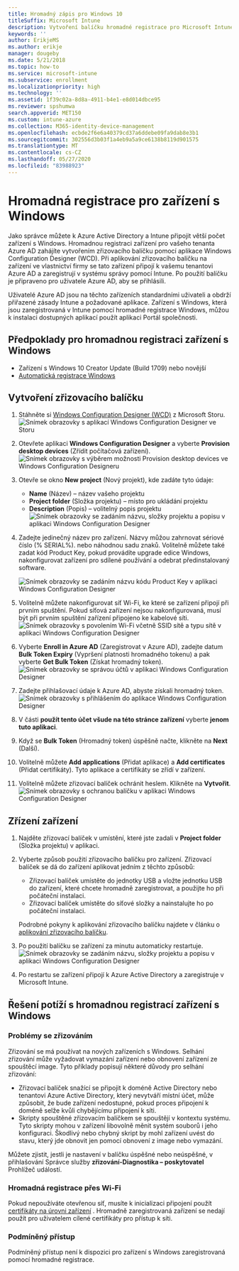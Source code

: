 ```yaml
---
title: Hromadný zápis pro Windows 10
titleSuffix: Microsoft Intune
description: Vytvoření balíčku hromadné registrace pro Microsoft Intune
keywords: ''
author: ErikjeMS
ms.author: erikje
manager: dougeby
ms.date: 5/21/2018
ms.topic: how-to
ms.service: microsoft-intune
ms.subservice: enrollment
ms.localizationpriority: high
ms.technology: ''
ms.assetid: 1f39c02a-8d8a-4911-b4e1-e8d014dbce95
ms.reviewer: spshumwa
search.appverid: MET150
ms.custom: intune-azure
ms.collection: M365-identity-device-management
ms.openlocfilehash: ecbde2f6e6a40379cd37a6ddebe09fa9dab8e3b1
ms.sourcegitcommit: 302556d3b03f1a4eb9a5a9ce6138b8119d901575
ms.translationtype: MT
ms.contentlocale: cs-CZ
ms.lasthandoff: 05/27/2020
ms.locfileid: "83988923"
---
```

# <a name="bulk-enrollment-for-windows-devices"></a>Hromadná registrace pro zařízení s Windows

Jako správce můžete k Azure Active Directory a Intune připojit větší počet zařízení s Windows. Hromadnou registraci zařízení pro vašeho tenanta Azure AD zahájíte vytvořením zřizovacího balíčku pomocí aplikace Windows Configuration Designer (WCD). Při aplikování zřizovacího balíčku na zařízení ve vlastnictví firmy se tato zařízení připojí k vašemu tenantovi Azure AD a zaregistrují v systému správy pomocí Intune. Po použití balíčku je připraveno pro uživatele Azure AD, aby se přihlásili.

Uživatelé Azure AD jsou na těchto zařízeních standardními uživateli a obdrží přiřazené zásady Intune a požadované aplikace. Zařízení s Windows, která jsou zaregistrovaná v Intune pomocí hromadné registrace Windows, můžou k instalaci dostupných aplikací použít aplikaci Portál společnosti. 

## <a name="prerequisites-for-windows-devices-bulk-enrollment"></a>Předpoklady pro hromadnou registraci zařízení s Windows

- Zařízení s Windows 10 Creator Update (Build 1709) nebo novější
- [Automatická registrace Windows](windows-enroll.md#enable-windows-10-automatic-enrollment)

## <a name="create-a-provisioning-package"></a>Vytvoření zřizovacího balíčku

1. Stáhněte si [Windows Configuration Designer (WCD)](https://www.microsoft.com/store/apps/9nblggh4tx22) z Microsoft Storu.
   ![Snímek obrazovky s aplikací Windows Configuration Designer ve Storu](./media/windows-bulk-enroll/bulk-enroll-store.png)

2. Otevřete aplikaci **Windows Configuration Designer** a vyberte **Provision desktop devices** (Zřídit počítačová zařízení).
   ![Snímek obrazovky s výběrem možnosti Provision desktop devices ve Windows Configuration Designeru](./media/windows-bulk-enroll/bulk-enroll-select.png)

3. Otevře se okno **New project** (Nový projekt), kde zadáte tyto údaje:
   - **Name** (Název) – název vašeho projektu
   - **Project folder** (Složka projektu) – místo pro ukládání projektu
   - **Description** (Popis) – volitelný popis projektu ![Snímek obrazovky se zadáním názvu, složky projektu a popisu v aplikaci Windows Configuration Designer](./media/windows-bulk-enroll/bulk-enroll-name.png)

4. Zadejte jedinečný název pro zařízení. Názvy můžou zahrnovat sériové číslo (% SERIAL%). nebo náhodnou sadu znaků. Volitelně můžete také zadat kód Product Key, pokud provádíte upgrade edice Windows, nakonfigurovat zařízení pro sdílené používání a odebrat předinstalovaný software.
   
   ![Snímek obrazovky se zadáním názvu kódu Product Key v aplikaci Windows Configuration Designer](./media/windows-bulk-enroll/bulk-enroll-device.png)

5. Volitelně můžete nakonfigurovat síť Wi-Fi, ke které se zařízení připojí při prvním spuštění.  Pokud síťová zařízení nejsou nakonfigurovaná, musí být při prvním spuštění zařízení připojeno ke kabelové síti.
   ![Snímek obrazovky s povolením Wi-Fi včetně SSID sítě a typu sítě v aplikaci Windows Configuration Designer](./media/windows-bulk-enroll/bulk-enroll-network.png)

6. Vyberte **Enroll in Azure AD** (Zaregistrovat v Azure AD), zadejte datum **Bulk Token Expiry** (Vypršení platnosti hromadného tokenu) a pak vyberte **Get Bulk Token** (Získat hromadný token).
   ![Snímek obrazovky se správou účtů v aplikaci Windows Configuration Designer](./media/windows-bulk-enroll/bulk-enroll-account.png)

7. Zadejte přihlašovací údaje k Azure AD, abyste získali hromadný token.
   ![Snímek obrazovky s přihlášením do aplikace Windows Configuration Designer](./media/windows-bulk-enroll/bulk-enroll-cred.png)

8. V části **použít tento účet všude na této stránce zařízení** vyberte **jenom tuto aplikaci**.

9. Když se **Bulk Token** (Hromadný token) úspěšně načte, klikněte na **Next** (Další).

10. Volitelně můžete **Add applications** (Přidat aplikace) a **Add certificates** (Přidat certifikáty). Tyto aplikace a certifikáty se zřídí v zařízení.

11. Volitelně můžete zřizovací balíček ochránit heslem.  Klikněte na **Vytvořit**.
    ![Snímek obrazovky s ochranou balíčku v aplikaci Windows Configuration Designer](./media/windows-bulk-enroll/bulk-enroll-create.png)

## <a name="provision-devices"></a>Zřízení zařízení

1. Najděte zřizovací balíček v umístění, které jste zadali v **Project folder** (Složka projektu) v aplikaci.

2. Vyberte způsob použití zřizovacího balíčku pro zařízení.  Zřizovací balíček se dá do zařízení aplikovat jedním z těchto způsobů:
   - Zřizovací balíček umístěte do jednotky USB a vložte jednotku USB do zařízení, které chcete hromadně zaregistrovat, a použijte ho při počáteční instalaci.
   - Zřizovací balíček umístěte do síťové složky a nainstalujte ho po počáteční instalaci.

   Podrobné pokyny k aplikování zřizovacího balíčku najdete v článku o [aplikování zřizovacího balíčku](https://technet.microsoft.com/itpro/windows/configure/provisioning-apply-package).

3. Po použití balíčku se zařízení za minutu automaticky restartuje.
   ![Snímek obrazovky se zadáním názvu, složky projektu a popisu v aplikaci Windows Configuration Designer](./media/windows-bulk-enroll/bulk-enroll-add.png)

4. Po restartu se zařízení připojí k Azure Active Directory a zaregistruje v Microsoft Intune.

## <a name="troubleshooting-windows-bulk-enrollment"></a>Řešení potíží s hromadnou registrací zařízení s Windows

### <a name="provisioning-issues"></a>Problémy se zřizováním
Zřizování se má používat na nových zařízeních s Windows. Selhání zřizování může vyžadovat vymazání zařízení nebo obnovení zařízení ze spouštěcí image. Tyto příklady popisují některé důvody pro selhání zřizování:

- Zřizovací balíček snažící se připojit k doméně Active Directory nebo tenantovi Azure Active Directory, který nevytváří místní účet, může způsobit, že bude zařízení nedostupné, pokud proces připojení k doméně selže kvůli chybějícímu připojení k síti.
- Skripty spouštěné zřizovacím balíčkem se spouštějí v kontextu systému. Tyto skripty mohou v zařízení libovolně měnit systém souborů i jeho konfiguraci. Škodlivý nebo chybný skript by mohl zařízení uvést do stavu, který jde obnovit jen pomocí obnovení z image nebo vymazání.

Můžete zjistit, jestli je nastavení v balíčku úspěšné nebo neúspěšné, v přihlašování Správce služby **zřizování-Diagnostika – poskytovatel** Prohlížeč událostí.

### <a name="bulk-enrollment-with-wi-fi"></a>Hromadná registrace přes Wi-Fi 

Pokud nepoužíváte otevřenou síť, musíte k inicializaci připojení použít [certifikáty na úrovni zařízení](../protect/certificates-configure.md) . Hromadně zaregistrovaná zařízení se nedají použít pro uživatelem cílené certifikáty pro přístup k síti. 

### <a name="conditional-access"></a>Podmíněný přístup
Podmíněný přístup není k dispozici pro zařízení s Windows zaregistrovaná pomocí hromadné registrace.
